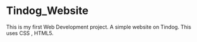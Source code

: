 # Tindog_Website
This is my first Web Development project. A simple website on Tindog. This uses CSS , HTML5.
